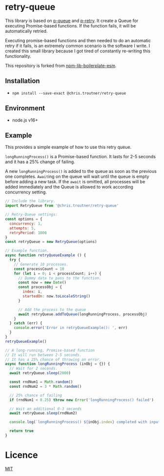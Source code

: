 # retry-queue

This library is based on [p-queue](https://www.npmjs.com/package/p-queue) and [p-retry](https://www.npmjs.com/package/p-retry). It create a Queue for executing Promise-based functions. If the function fails, it will be automatically retried.

Executing promise-based functions and then needed to do an automatic retry if it fails, is an extremely common scenario is the software I write. I created this small library because I got tired of constantly re-writing this functionality.

This repository is forked from [npm-lib-boilerplate-esm](https://github.com/christroutner/npm-lib-boilerplate-esm).

## Installation
- `npm install --save-exact @chris.troutner/retry-queue`

## Environment
- node.js v16+

## Example
This provides a simple example of how to use this retry queue.

`longRunningProcess()` is a Promise-based function. It lasts for 2-5 seconds and
it has a 25% change of failing.

A new `longRunningProcess()` is added to the queue as soon as the previous one
completes. `Await`ing on the queue will wait until the queue is empty before
adding a new task. If the `await` is omitted, all processes will be added
immediately and the Queue is allowed to work according concurrency setting.

```javascript
// Include the library.
import RetryQueue from '@chris.troutner/retry-queue'

// Retry-Queue settings:
const options = {
  concurrency: 1,
  attempts: 5,
  retryPeriod: 1000
}
const retryQueue = new RetryQueue(options)

// Example function.
async function retryQueueExample () {
  try {
    // Generate 10 processes.
    const processCount = 10
    for (let i = 0; i < processCount; i++) {
      // Dummy data to pass to the function.
      const now = new Date()
      const processObj = {
        index: i,
        startedOn: now.toLocaleString()
      }

      // Add the process to the queue
      await retryQueue.addToQueue(longRunningProcess, processObj)
    }
  } catch (err) {
    console.error('Error in retryQueueExample(): ', err)
  }
}
retryQueueExample()

// A long-running, Promise-based function
// It will run between 2-5 seconds.
// It has a 25% chance of throwing an error.
async function longRunningProcess (inObj = {}) {
  // Wait for 2 seconds.
  await retryQueue.sleep(2000)

  const rndNum1 = Math.random()
  const rndNum2 = 3 * Math.random()

  // 25% chance of failing
  if (rndNum1 < 0.25) throw new Error('longRunningProcess() failed')

  // Wait an additional 0-3 seconds
  await retryQueue.sleep(rndNum2)

  console.log(`longRunningProcess() ${inObj.index} completed with input object ${JSON.stringify(inObj, null, 2)}`)

  return true
}
```

# Licence

[MIT](LICENSE.md)
